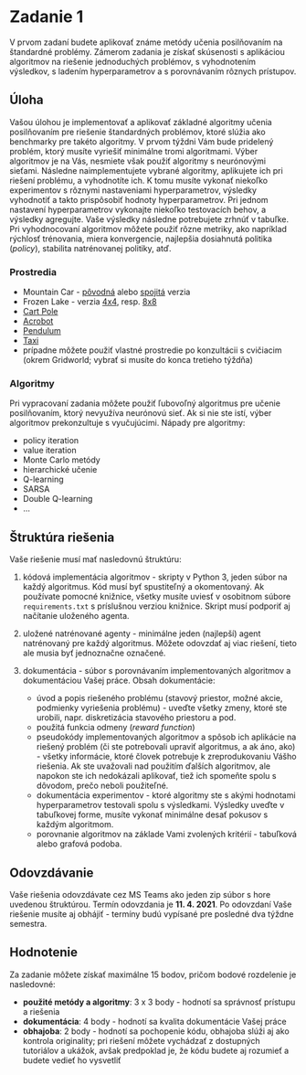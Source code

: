 # Zadanie 1

V prvom zadaní budete aplikovať známe metódy učenia posilňovaním na štandardné problémy. Zámerom zadania je získať skúsenosti s aplikáciou algoritmov na riešenie jednoduchých problémov, s vyhodnotením výsledkov, s ladením hyperparametrov a s porovnávaním rôznych prístupov.

## Úloha
Vašou úlohou je implementovať a aplikovať základné algoritmy učenia posilňovaním pre riešenie štandardných problémov, ktoré slúžia ako benchmarky pre takéto algoritmy. V prvom týždni Vám bude pridelený problém, ktorý musíte vyriešiť minimálne tromi algoritmami. Výber algoritmov je na Vás, nesmiete však použiť algoritmy s neurónovými sieťami. Následne naimplementujete vybrané algoritmy, aplikujete ich pri riešení problému, a vyhodnotíte ich. K tomu musíte vykonať niekoľko experimentov s rôznymi nastaveniami hyperparametrov, výsledky vyhodnotiť a takto prispôsobiť hodnoty hyperparametrov. Pri jednom nastavení hyperparametrov vykonajte niekoľko testovacích behov, a výsledky agregujte. Vaše výsledky následne potrebujete zrhnúť v tabuľke. Pri vyhodnocovaní algoritmov môžete použiť rôzne metriky, ako napríklad rýchlosť trénovania, miera konvergencie, najlepšia dosiahnutá politika (*policy*), stabilita natrénovanej politiky, atď.

### Prostredia
* Mountain Car - [pôvodná](https://gym.openai.com/envs/MountainCar-v0/) alebo [spojitá](https://gym.openai.com/envs/MountainCarContinuous-v0/) verzia
* Frozen Lake - verzia [4x4](https://gym.openai.com/envs/FrozenLake-v0/), resp. [8x8](https://gym.openai.com/envs/FrozenLake8x8-v0/)
* [Cart Pole](https://gym.openai.com/envs/CartPole-v1/)
* [Acrobot](https://gym.openai.com/envs/Acrobot-v1/)
* [Pendulum](https://gym.openai.com/envs/Pendulum-v0/)
* [Taxi](https://gym.openai.com/envs/Taxi-v3/)
* prípadne môžete použiť vlastné prostredie po konzultácii s cvičiacim (okrem Gridworld; vybrať si musíte do konca tretieho týždňa)

### Algoritmy
Pri vypracovaní zadania môžete použiť ľubovoľný algoritmus pre učenie posilňovaním, ktorý nevyužíva neurónovú sieť. Ak si nie ste istí, výber algoritmov prekonzultuje s vyučujúcimi. Nápady pre algoritmy:

* policy iteration
* value iteration
* Monte Carlo metódy
* hierarchické učenie
* Q-learning
* SARSA
* Double Q-learning
* ...

## Štruktúra riešenia
Vaše riešenie musí mať nasledovnú štruktúru:

1. kódová implementácia algoritmov - skripty v Python 3, jeden súbor na každý algoritmus. Kód musí byť spustiteľný a okomentovaný. Ak používate pomocné knižnice, všetky musíte uviesť v osobitnom súbore `requirements.txt` s príslušnou verziou knižnice. Skript musí podporiť aj načítanie uloženého agenta.
2. uložené natrénované agenty - minimálne jeden (najlepší) agent natrénovaný pre každý algoritmus. Môžete odovzdať aj viac riešení, tieto ale musia byť jednoznačne označené.
3. dokumentácia - súbor s porovnávaním implementovaných algoritmov a dokumentáciou Vašej práce. Obsah dokumentácie:

    * úvod a popis riešeného problému (stavový priestor, možné akcie, podmienky vyriešenia problému) - uveďte všetky zmeny, ktoré ste urobili, napr. diskretizácia stavového priestoru a pod.
    * použitá funkcia odmeny (*reward function*)
    * pseudokódy implementovaných algoritmov a spôsob ich aplikácie na riešený problém (či ste potrebovali upraviť algoritmus, a ak áno, ako) - všetky informácie, ktoré človek potrebuje k zreprodukovaniu Vášho riešenia. Ak ste uvažovali nad použitím ďalších algoritmov, ale napokon ste ich nedokázali aplikovať, tiež ich spomeňte spolu s dôvodom, prečo neboli použiteľné.
    * dokumentácia experimentov - ktoré algoritmy ste s akými hodnotami hyperparametrov testovali spolu s výsledkami. Výsledky uveďte v tabuľkovej forme, musíte vykonať minimálne desať pokusov s každým algoritmom.
    * porovnanie algoritmov na základe Vami zvolených kritérií - tabuľková alebo grafová podoba.

## Odovzdávanie
Vaše riešenia odovzdávate cez MS Teams ako jeden zip súbor s hore uvedenou štruktúrou. Termín odovzdania je **11. 4. 2021**. Po odovzdaní Vaše riešenie musíte aj obhájiť - termíny budú vypísané pre posledné dva týždne semestra.

## Hodnotenie
Za zadanie môžete získať maximálne 15 bodov, pričom bodové rozdelenie je nasledovné:

* **použité metódy a algoritmy**: 3 x 3 body - hodnotí sa správnosť prístupu a riešenia
* **dokumentácia**: 4 body - hodnotí sa kvalita dokumentácie Vašej práce
* **obhajoba**: 2 body - hodnotí sa pochopenie kódu, obhajoba slúži aj ako kontrola originality; pri riešení môžete vychádzať z dostupných tutoriálov a ukážok, avšak predpoklad je, že kódu budete aj rozumieť a budete vedieť ho vysvetliť
